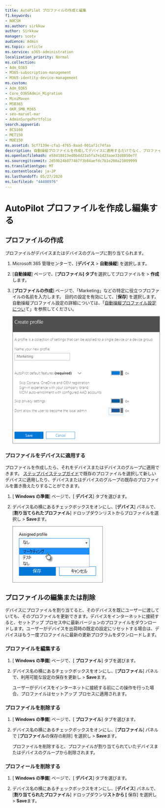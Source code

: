 ```yaml
---
title: AutoPilot プロファイルの作成と編集
f1.keywords:
- NOCSH
ms.author: sirkkuw
author: Sirkkuw
manager: scotv
audience: Admin
ms.topic: article
ms.service: o365-administration
localization_priority: Normal
ms.collection:
- Adm_O365
- M365-subscription-management
- M365-identity-device-management
ms.custom:
- Adm_O365
- Core_O365Admin_Migration
- MiniMaven
- MSB365
- OKR_SMB_M365
- seo-marvel-mar
- AdminSurgePortfolio
search.appverid:
- BCS160
- MET150
- MOE150
ms.assetid: 5cf7139e-cfa1-4765-8aad-001af1c74faa
description: 自動操縦プロファイルを作成してデバイスに適用するだけでなく、プロファイルを編集または削除したり、デバイスからプロファイルを削除したりする方法について説明します。
ms.openlocfilehash: e58418813ed0b4d23a5fa7e1d23aae33d8850e7f
ms.sourcegitcommit: 2d59b24b877487f3b84aefdc7b1e200a21009999
ms.translationtype: MT
ms.contentlocale: ja-JP
ms.lasthandoff: 05/27/2020
ms.locfileid: "44400976"
---
```

# <a name="create-and-edit-autopilot-profiles"></a>AutoPilot プロファイルを作成し編集する

## <a name="create-a-profile"></a>プロファイルの作成

プロファイルがデバイスまたはデバイスのグループに割り当てられます。
  
1. Microsoft 365 管理センターで、[**デバイス** \> **自動操縦**] を選択します。
  
2. [**自動操縦**] ページで、[**プロファイル] タブ**を選択してプロファイルを \> **作成**します。
    
3. [**プロファイルの作成**] ページで、「Marketing」などの特定に役立つプロファイルの名前を入力します。 目的の設定を有効にして、[**保存**] を選択します。 自動操縦プロファイル設定の詳細については、「[自動操縦プロファイル設定につい](autopilot-profile-settings.md)て」を参照してください。
    
    ![Enter name and turn on settings in the Create profile panel.](../media/63b5a00d-6a5d-48d0-9557-e7531e80702a.png)
  
### <a name="apply-profile-to-a-device"></a>プロファイルをデバイスに適用する

プロファイルを作成したら、それをデバイスまたはデバイスのグループに適用できます。 [ステップバイステップガイド](add-autopilot-devices-and-profile.md)で既存のプロファイルを選択して新しいデバイスに適用したり、デバイスまたはデバイスのグループの既存のプロファイルを置き換えたりすることができます。 
  
1. [ **Windows の準備**] ページで、[ **デバイス**] タブを選びます。 
    
2. デバイス名の横にあるチェックボックスをオンにし、[**デバイス**] パネルで、[**割り当てられたプロファイル**] ドロップダウンリストからプロファイルを選択し \> **Save**ます。
    
    ![In the Device panel, select an Assigned profile to apply it.](../media/ed0ce33f-9241-4403-a5de-2dddffdc6fb9.png)
  
## <a name="edit-delete-or-remove-a-profile"></a>プロファイルの編集または削除

デバイスにプロファイルを割り当てると、そのデバイスを既にユーザーに渡していても、そのプロファイルを更新できます。デバイスをインターネットに接続すると、セットアップ プロセス中に最新バージョンのプロファイルをダウンロードします。ユーザーがデバイスを出荷時の既定の設定にリセットする場合は、デバイスはもう一度プロファイルに最新の更新プログラムをダウンロードします。 
  
### <a name="edit-a-profile"></a>プロファイルを編集する

1. [ **Windows の準備**] ページで、[ **プロファイル**] タブを選びます。 
    
2. デバイス名の横にあるチェックボックスをオンにし、[**プロファイル**] パネルで、利用可能な設定の保存を更新し \> **Save**ます。
    
    ユーザーがデバイスをインターネットに接続する前にこの操作を行った場合、プロファイルはセットアップ プロセスに適用されます。
    
### <a name="delete-a-profile"></a>プロファイルを削除する

1. [ **Windows の準備**] ページで、[ **プロファイル**] タブを選びます。 
    
2. デバイス名の横にあるチェックボックスをオンにし、[**プロファイル**] パネルで [**プロファイル**の保存の削除] を選択し \> **Save**ます。
    
    プロファイルを削除すると、プロファイルが割り当てられていたデバイスまたはデバイスのグループから削除されます。
    
### <a name="remove-a-profile"></a>プロフィールを削除する

1. [ **Windows の準備**] ページで、[ **デバイス**] タブを選びます。 
    
2. デバイス名の横にあるチェックボックスをオンにし、[**デバイス**] パネルで、[**割り当てられたプロファイル**] ドロップダウン**リストから [** 保存] を選択し \> **Save**ます。
    
